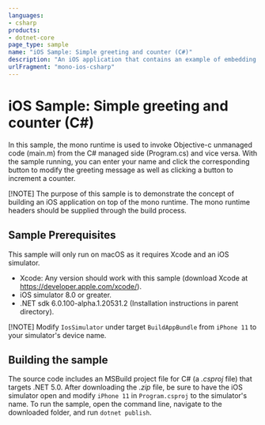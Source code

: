 ```yaml
---
languages:
- csharp
products:
- dotnet-core
page_type: sample
name: "iOS Sample: Simple greeting and counter (C#)"
description: "An iOS application that contains an example of embedding the mono runtime to invoke unmanaged code with C#."
urlFragment: "mono-ios-csharp"
---
```


# iOS Sample: Simple greeting and counter (C#)

In this sample, the mono runtime is used to invoke Objective-c unmanaged code (main.m) from the C# managed side (Program.cs) and vice versa. With the sample running, you can enter your name and click the corresponding button to modify the greeting message as well as clicking a button to increment a counter.

[!NOTE]
The purpose of this sample is to demonstrate the concept of building an iOS application on top of the mono runtime. The mono runtime headers should be supplied through the build process.

## Sample Prerequisites

This sample will only run on macOS as it requires Xcode and an iOS simulator.

- Xcode: Any version should work with this sample (download Xcode at <https://developer.apple.com/xcode/>).
- iOS simulator 8.0 or greater.
- .NET sdk 6.0.100-alpha.1.20531.2 (Installation instructions in parent directory).

[!NOTE]
Modify `IosSimulator` under target `BuildAppBundle` from `iPhone 11` to your simulator's device name.

## Building the sample

The source code includes an MSBuild project file for C# (a _.csproj_ file) that targets .NET 5.0. After downloading the _.zip_ file, be sure to have the iOS simulator open and modify `iPhone 11` in `Program.csproj` to the simulator's name. To run the sample, open the command line, navigate to the downloaded folder, and run `dotnet publish`.
